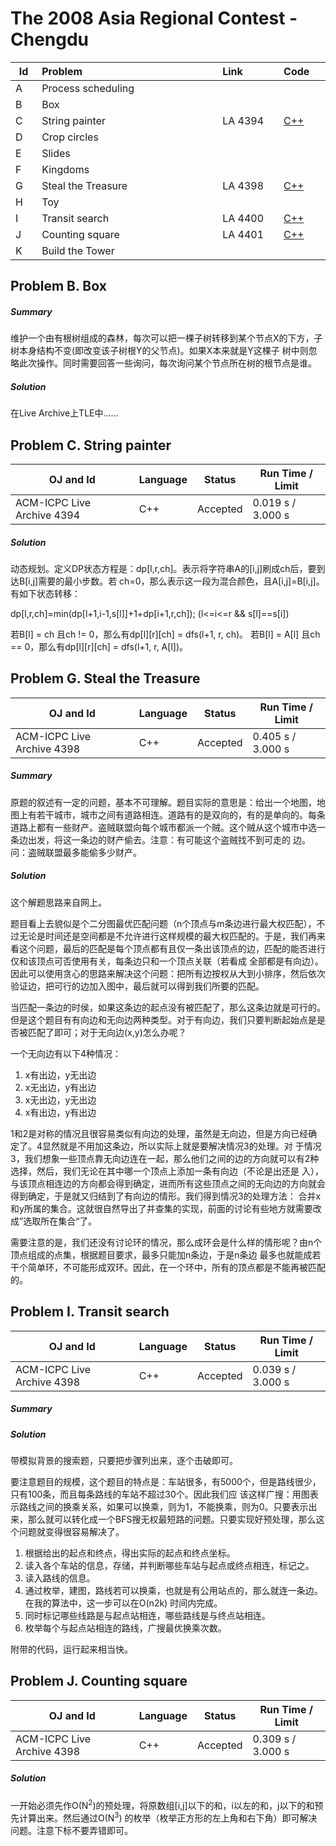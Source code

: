 # The 2008 Asia Regional Contest - Chengdu

<table>
<thead>
<th width='40px' align='center'>Id</th>
<th width='500px' align='left'>Problem</th>
<th width='130px' align='left'>Link</th>
<th width='80px' align='left'>Code</th>
</thead>
<tbody>
<tr><td>A</td>   <td>Process scheduling</td>   <td></td>   <td></td>   </tr>
<tr><td>B</td>   <td>Box</td>   <td></td>   <td></td>   </tr>
<tr><td>C</td>   <td>String painter</td>   <td>LA 4394</td>   <td><a href='la4394.cpp'>C++</a></td>   </tr>
<tr><td>D</td>   <td>Crop circles</td>   <td></td>   <td></td>   </tr>
<tr><td>E</td>   <td>Slides</td>   <td></td>   <td></td>   </tr>
<tr><td>F</td>   <td>Kingdoms</td>   <td></td>   <td></td>   </tr>
<tr><td>G</td>   <td>Steal the Treasure</td>   <td>LA 4398</td>   <td><a href='la4398.cpp'>C++</a></td>   </tr>
<tr><td>H</td>   <td>Toy</td>   <td></td>   <td></td>   </tr>
<tr><td>I</td>   <td>Transit search</td>   <td>LA 4400</td>   <td><a href='la4400.cpp'>C++</a></td>   </tr>
<tr><td>J</td>   <td>Counting square</td>   <td>LA 4401</td>   <td><a href='la4401.cpp'>C++</a></td>   </tr>
<tr><td>K</td>   <td>Build the Tower</td>   <td></td>   <td></td>   </tr>
</tbody>
</table>



## Problem B. Box



##### Summary
维护一个由有根树组成的森林，每次可以把一棵子树转移到某个节点X的下方，子树本身结构不变(即改变该子树根Y的父节点)。如果X本来就是Y这棵子 树中则忽略此次操作。同时需要回答一些询问，每次询问某个节点所在树的根节点是谁。
##### Solution
在Live Archive上TLE中……


## Problem C. String painter


OJ and Id							| Language	| Status        | Run Time / Limit            |
-----------------------				| --------	| ------------- | -------------               |
ACM-ICPC Live Archive 4394			| C++		| Accepted      | 0.019 s / 3.000 s    	      |


##### Solution
动态规划。定义DP状态方程是：dp[l,r,ch]。表示将字符串A的[i,j]刷成ch后，要到达B[i,j]需要的最小步数。若 ch=0，那么表示这一段为混合颜色，且A[i,j]=B[i,j]。有如下状态转移：

dp[l,r,ch]=min(dp[l+1,i-1,s[l]]+1+dp[i+1,r,ch]); (l<=i<=r && s[l]==s[i])

若B[l] = ch 且ch != 0，那么有dp[l][r][ch] = dfs(l+1, r, ch)。 若B[l] = A[l] 且ch == 0，那么有dp[l][r][ch] = dfs(l+1, r, A[l])。 





## Problem G. Steal the Treasure


OJ and Id							| Language	| Status        | Run Time / Limit            |
-----------------------				| --------	| ------------- | -------------               |
ACM-ICPC Live Archive 4398			| C++		| Accepted      | 0.405 s / 3.000 s    	      |


##### Summary
原题的叙述有一定的问题，基本不可理解。题目实际的意思是：给出一个地图，地图上有若干城市，城市之间有道路相连。道路有的是双向的，有的是单向的。每条道路上都有一些财产。盗贼联盟向每个城市都派一个贼。这个贼从这个城市中选一条边出发，将这一条边的财产偷去。注意：有可能这个盗贼找不到可走的 边。问：盗贼联盟最多能偷多少财产。 
##### Solution

这个解题思路来自网上。

题目看上去貌似是个二分图最优匹配问题（n个顶点与m条边进行最大权匹配），不过无论是时间还是空间都是不允许进行这样规模的最大权匹配的。于是，我们再来看这个问题，最后的匹配是每个顶点都有且仅一条出该顶点的边，匹配的能否进行仅和该顶点可否使用有关，每条边只和一个顶点关联（若看成 全部都是有向边）。因此可以使用贪心的思路来解决这个问题：把所有边按权从大到小排序，然后依次验证边，把可行的边加入图中，最后就可以得到我们所要的匹配。

当匹配一条边的时侯，如果这条边的起点没有被匹配了，那么这条边就是可行的。但是这个题目有有向边和无向边两种类型。对于有向边，我们只要判断起始点是是否被匹配了即可；对于无向边(x,y)怎么办呢？

一个无向边有以下4种情况：

1. x有出边，y无出边
2. x无出边，y有出边
3. x无出边，y无出边
4. x有出边，y有出边 

1和2是对称的情况且很容易类似有向边的处理，虽然是无向边，但是方向已经确定了。4显然就是不用加这条边，所以实际上就是要解决情况3的处理。对 于情况3，我们想象一些顶点靠无向边连在一起，那么他们之间的边的方向就可以有2种选择，然后，我们无论在其中哪一个顶点上添加一条有向边（不论是出还是 入），与该顶点相连边的方向都会得到确定，进而所有这些顶点之间的无向边的方向就会得到确定，于是就又归结到了有向边的情形。我们得到情况3的处理方法： 合并x和y所属的集合。这就很自然导出了并查集的实现，前面的讨论有些地方就需要改成”选取所在集合“了。

需要注意的是，我们还没有讨论环的情况，那么成环会是什么样的情形呢？由n个顶点组成的点集，根据题目要求，最多只能加n条边，于是n条边 最多也就能成若干个简单环，不可能形成双环。因此，在一个环中，所有的顶点都是不能再被匹配的。 






## Problem I. Transit search


OJ and Id							| Language	| Status        | Run Time / Limit            |
-----------------------				| --------	| ------------- | -------------               |
ACM-ICPC Live Archive 4398			| C++		| Accepted      | 0.039 s / 3.000 s    	      |


##### Summary

##### Solution
带模拟背景的搜索题，只要把步骤列出来，逐个击破即可。

要注意题目的规模，这个题目的特点是：车站很多，有5000个，但是路线很少，只有100条，而且每条路线的车站不超过30个。因此我们应 该这样广搜：用图表示路线之间的换乘关系，如果可以换乘，则为1，不能换乘，则为0。只要表示出来，那么就可以转化成一个BFS搜无权最短路的问题。只要实现好预处理，那么这个问题就变得很容易解决了。

1. 根据给出的起点和终点，得出实际的起点和终点坐标。
2. 读入各个车站的信息，存储，并判断哪些车站与起点或终点相连，标记之。
3. 读入路线的信息。
4. 通过枚举，建图，路线若可以换乘，也就是有公用站点的，那么就连一条边。在我的算法中，这一步可以在O(n2k) 时间内完成。
5. 同时标记哪些线路是与起点站相连，哪些路线是与终点站相连。
6. 枚举每个与起点站相连的路线，广搜最优换乘次数。 

附带的代码，运行起来相当快。 


## Problem J. Counting square


OJ and Id							| Language	| Status        | Run Time / Limit            |
-----------------------				| --------	| ------------- | -------------               |
ACM-ICPC Live Archive 4398			| C++		| Accepted      | 0.309 s / 3.000 s    	      |


##### Solution
一开始必须先作O(N<sup>2</sup>)的预处理，将原数组[i,j]以下的和，i以左的和，j以下的和预先计算出来。然后通过O(N<sup>3</sup>) 的枚举（枚举正方形的左上角和右下角）即可解决问题。注意下标不要弄错即可。 






